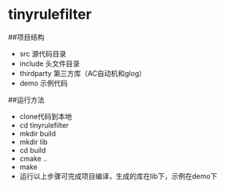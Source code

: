 # tinyrulefilter
##项目结构
* src 源代码目录
* include 头文件目录
* thirdparty 第三方库（AC自动机和glog）
* demo 示例代码

##运行方法
* clone代码到本地
* cd tinyrulefilter
* mkdir build
* mkdir lib
* cd build
* cmake ..
* make
* 运行以上步骤可完成项目编译，生成的库在lib下，示例在demo下
